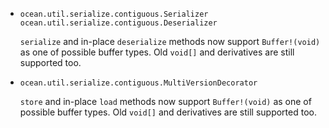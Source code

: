 * `ocean.util.serialize.contiguous.Serializer`
  `ocean.util.serialize.contiguous.Deserializer`

  `serialize` and in-place `deserialize` methods now support `Buffer!(void)` as
  one of possible buffer types. Old `void[]` and derivatives are still supported
  too.

* `ocean.util.serialize.contiguous.MultiVersionDecorator`

  `store` and in-place `load` methods now support `Buffer!(void)` as one of
  possible buffer types. Old `void[]` and derivatives are still supported too.

